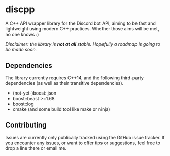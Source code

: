 # discpp

A C++ API wrapper library for the Discord bot API, aiming to be fast and
lightweight using modern C++ practices. Whether those aims will be met, no
one knows :)

*Disclaimer: the library is **not at all** stable. Hopefully a roadmap is going
to be made soon.*

## Dependencies

The library currently requires C++14, and the following third-party dependencies
(as well as their transitive dependencies).

- (not-yet-)boost::json
- boost::beast >=1.68
- boost::log
- cmake (and some build tool like make or ninja)

## Contributing

Issues are currently only publically tracked using the GitHub issue tracker.
If you encounter any issues, or want to offer tips or suggestions, feel free
to drop a line there or email me.

